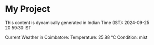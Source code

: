# My Project

This content is dynamically generated in Indian Time (IST): 2024-09-25 20:59:30 IST


Current Weather in Coimbatore:
Temperature: 25.88 °C
Condition: mist
